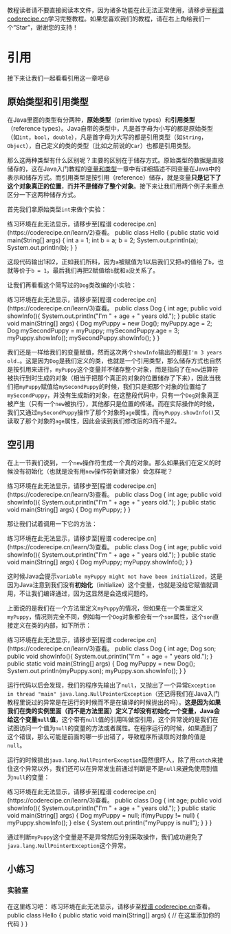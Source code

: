 <notice>教程读者请不要直接阅读本文件，因为诸多功能在此无法正常使用，请移步至[程谱 coderecipe.cn](https://coderecipe.cn/learn/3)学习完整教程。如果您喜欢我们的教程，请在右上角给我们一个“Star”，谢谢您的支持！</notice>

引用
======

接下来让我们一起看看引用这一章吧😃

原始类型和引用类型
-----
在Java里面的类型有分两种，**原始类型**（primitive types）和**引用类型**（reference types）。Java自带的类型中，凡是首字母为小写的都是原始类型（如`int`，`bool`，`double`），凡是首字母为大写的都是引用类型（如`String`，`Object`），自己定义的类的类型（比如之前说的`Car`）也都是引用类型。

那么这两种类型有什么区别呢？主要的区别在于储存方式。原始类型的数据是直接储存的，这在Java入门教程的[变量和类型](https://coderecipe.cn/learn/2?chapter=2)一章中有详细描述不同变量在Java中的表示和储存方式。而引用类型是按引用（reference）储存，就是变量**只是记下了这个对象真正的位置**，而**并不是储存了整个对象**。接下来让我们用两个例子来重点区分一下这两种储存方式。

首先我们拿原始类型`int`来做个实验：

<lab lang="java" parameters="filename=Hello.java">
<notice>练习环境在此无法显示，请移步至[程谱 coderecipe.cn](https://coderecipe.cn/learn/2)查看。</notice>
public class Hello {
  public static void main(String[] args) {
      int a = 1;
      int b = a;
      b = 2;
      System.out.println(a);
      System.out.println(b);
  }
}
</lab>

这段代码输出1和2，正如我们所料，因为`a`被赋值为1以后我们又把`a`的值给了`b`，也就等价于`b = 1`，最后我们再把2赋值给`b`就和`a`没关系了。

让我们再看看这个简写过的`Dog`类改编的小实验：

<lab lang="java" parameters="filename=Dog.java">
<notice>练习环境在此无法显示，请移步至[程谱 coderecipe.cn](https://coderecipe.cn/learn/3)查看。</notice>
public class Dog {
  int age;
  public void showInfo(){
    System.out.println("I'm " + age + " years old.");
  }
  public static void main(String[] args) {
    Dog myPuppy = new Dog();
    myPuppy.age = 2;
    Dog mySecondPuppy = myPuppy;
    mySecondPuppy.age = 3;
    myPuppy.showInfo();
    mySecondPuppy.showInfo();
  }
}
</lab>

我们还是一样给我们的变量赋值，然而这次两个`showInfo`输出的都是`I'm 3 years old.`。这是因为`Dog`是我们定义的类，也就是一个引用类型，那么储存方式也自然是按引用来进行，`myPuppy`这个变量并不储存整个对象，而是指向了在`new`运算符被执行到时生成的对象（相当于把那个真正的对象的位置储存了下来），因此当我们把`myPuppy`赋值给`mySecondPuppy`的时候，我们只是把那个对象的位置给了`mySecondPuppy`，并没有生成新的对象，在这整段代码中，只有一个`Dog`对象真正被产生（只有一个`new`被执行），其他都只是位置的传递。而在实际操作的时候，我们又通过`mySecondPuppy`操作了那个对象的`age`属性，而`myPuppy.showInfo()`又读取了那个对象的`age`属性，因此会读到我们修改后的3而不是2。


空引用
-----
在上一节我们说到，一个`new`操作符生成一个真的对象。那么如果我们在定义的时候没有初始化（也就是没有用`new`操作符新建对象）会怎样呢？

<lab lang="java" parameters="filename=Dog.java">
<notice>练习环境在此无法显示，请移步至[程谱 coderecipe.cn](https://coderecipe.cn/learn/3)查看。</notice>
public class Dog {
  int age;
  public void showInfo(){
    System.out.println("I'm " + age + " years old.");
  }
  public static void main(String[] args) {
    Dog myPuppy;
  }
}
</lab>

那让我们试着调用一下它的方法：

<lab lang="java" parameters="filename=Dog.java">
<notice>练习环境在此无法显示，请移步至[程谱 coderecipe.cn](https://coderecipe.cn/learn/3)查看。</notice>
public class Dog {
  int age;
  public void showInfo(){
    System.out.println("I'm " + age + " years old.");
  }
  public static void main(String[] args) {
    Dog myPuppy;
    myPuppy.showInfo();
  }
}
</lab>

这时候Java会提示`variable myPuppy might not have been initialized`，这是因为Java注意到我们没有**初始化**（initialize）这个变量，也就是没给它赋值就调用，不让我们编译通过，因为这显然是会造成问题的。

上面说的是我们在一个方法里定义`myPuppy`的情况，但如果在一个类里定义`myPuppy`，情况则完全不同，例如每一个`Dog`对象都会有一个`son`属性，这个`son`直接定义在类的内部，如下所示：

<lab lang="java" parameters="filename=Dog.java">
<notice>练习环境在此无法显示，请移步至[程谱 coderecipe.cn](https://coderecipe.cn/learn/3)查看。</notice>
public class Dog {
  int age;
  Dog son;
  public void showInfo(){
    System.out.println("I'm " + age + " years old.");
  }
  public static void main(String[] args) {
    Dog myPuppy = new Dog();
    System.out.println(myPuppy.son);
    myPuppy.son.showInfo();
  }
}
</lab>

运行代码以后会发现，我们的程序先输出了`null`，又抛出了一个异常`Exception in thread "main" java.lang.NullPointerException`（还记得我们在Java入门教程里说过的异常是在运行的时候而不是在编译的时候抛出的吗）。**这是因为如果我们在类的实例里面（而不是方法里面）定义了却没有初始化一个变量，Java会给这个变量`null`值**，这个带有`null`值的引用叫做空引用，这个异常说的是我们在试图访问一个值为`null`的变量的方法或者属性。在程序运行的时候，如果遇到了这个错误，那么可能是前面的哪一步出错了，导致程序所读取的对象的值是`null`。

运行的时候抛出`java.lang.NullPointerException`固然很吓人，除了用`catch`来接住这个异常以外，我们还可以在异常发生前通过判断是不是`null`来避免使用到值为`null`的变量：

<lab lang="java" parameters="filename=Dog.java">
<notice>练习环境在此无法显示，请移步至[程谱 coderecipe.cn](https://coderecipe.cn/learn/3)查看。</notice>
public class Dog {
  int age;
  public void showInfo(){
    System.out.println("I'm " + age + " years old.");
  }
  public static void main(String[] args) {
    Dog myPuppy = null;
    if(myPuppy != null) {
      myPuppy.showInfo();
    } else {
      System.out.println("myPuppy is null");
    }
  }
}
</lab>

通过判断`myPuppy`这个变量是不是异常然后分别采取操作，我们成功避免了`java.lang.NullPointerException`这个异常。

小练习
-----
### 实验室
在这里练习吧：
<lab lang="java" parameters="filename=Hello.java">
<notice>练习环境在此无法显示，请移步至[程谱 coderecipe.cn](https://coderecipe.cn/learn/3)查看。</notice>
public class Hello {
   public static void main(String[] args) {
     // 在这里添加你的代码
   }
}
</lab>